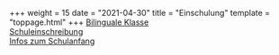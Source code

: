 +++
weight = 15
date = "2021-04-30"
title = "Einschulung"
template = "toppage.html"
+++
[Bilinguale Klasse](/schullebenseiten/bilingualeklasse/)  
[Schuleinschreibung](/schullebenseiten/schuleinschreibung/)   
[Infos zum Schulanfang](https://volksschule-partenkirchen.de/tags/infos-zum-schulanfang/)    


